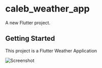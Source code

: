 # caleb_weather_app

A new Flutter project.

## Getting Started

This project is a Flutter Weather Application

![Screenshot](../img/snapshot.png)

